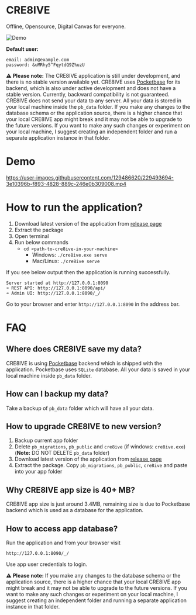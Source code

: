 # CRE8IVE

Offline, Opensource, Digital Canvas for everyone.

![Demo](https://user-images.githubusercontent.com/129486620/229494648-a2b04bcb-291f-4cd1-93de-32e5c033609c.png)

**Default user:**

```
email: admin@example.com
password: &uMRhy5^FqytdQ9Z%uzU
```

⚠️ **Please note:** The CRE8IVE application is still under development, and there is no stable version available yet. CRE8IVE uses [Pocketbase](https://github.com/pocketbase/pocketbase) for its backend, which is also under active development and does not have a stable version. Currently, backward compatibility is not guaranteed. CRE8IVE does not send your data to any server. All your data is stored in your local machine inside the `pb_data` folder. If you make any changes to the database schema or the application source, there is a higher chance that your local CRE8IVE app might break and it may not be able to upgrade to the future versions. If you want to make any such changes or experiment on your local machine, I suggest creating an independent folder and run a separate application instance in that folder.

# Demo
https://user-images.githubusercontent.com/129486620/229493694-3e10396b-f893-4828-889c-246e0b309008.mp4

# How to run the application?
1. Download latest version of the application from [release page](https://github.com/cre8ive-app/cre8ive/releases)
1. Extract the package
1. Open terminal
1. Run below commands
    - `cd <path-to-cre8ive-in-your-machine>`
        - Windows: `./cre8ive.exe serve`
        - Mac/Linux: `./cre8ive serve`

If you see below output then the application is running successfully.
```
Server started at http://127.0.0.1:8090
➜ REST API: http://127.0.0.1:8090/api/
➜ Admin UI: http://127.0.0.1:8090/_/
```

Go to your browser and enter `http://127.0.0.1:8090` in the address bar.

# FAQ

## Where does CRE8IVE save my data?
CRE8IVE is using [Pocketbase](https://github.com/pocketbase/pocketbase) backend which is shipped with the application. Pocketbase uses `SQLite` database. All your data is saved in your local machine inside `pb_data` folder.

## How can I backup my data?
Take a backup of `pb_data` folder which will have all your data.

## How to upgrade CRE8IVE to new version?
1. Backup current app folder
1. Delete `pb_migrations`, `pb_public` and `cre8ive` (if windows: `cre8ive.exe`) (**Note:** DO NOT DELETE `pb_data` folder)
1. Download latest version of the application from [release page](https://github.com/cre8ive-app/cre8ive/releases)
1. Extract the package. Copy `pb_migrations`, `pb_public`, `cre8ive` and paste into your app folder

## Why CRE8IVE app size is 40+ MB?
CRE8IVE app size is just around 3.4MB, remaining size is due to Pocketbase backend which is used as a database for the application.

## How to access app database?
Run the application and from your browser visit
```
http://127.0.0.1:8090/_/
```
Use app user credentials to login.

⚠️ **Please note:** If you make any changes to the database schema or the application source, there is a higher chance that your local CRE8IVE app might break and it may not be able to upgrade to the future versions. If you want to make any such changes or experiment on your local machine, I suggest creating an independent folder and running a separate application instance in that folder.

